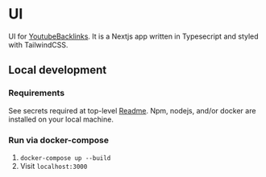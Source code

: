 # UI

UI for [YoutubeBacklinks](https://youtubebacklinks.com). It is a Nextjs app written in Typesecript and styled with TailwindCSS. 

## Local development

### Requirements
See secrets required at top-level [Readme](../README.md). Npm, nodejs, and/or docker are installed on your local machine.

### Run via docker-compose 
1. `docker-compose up --build`
2. Visit `localhost:3000`
